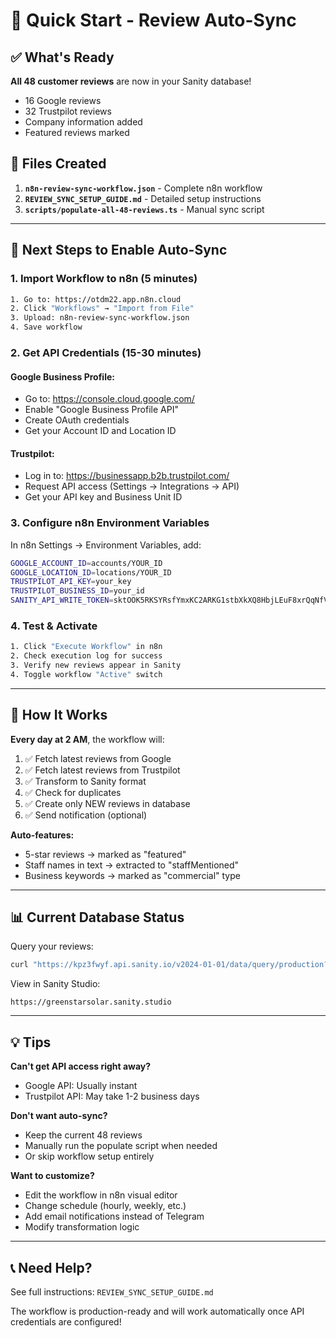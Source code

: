 # 🚀 Quick Start - Review Auto-Sync

## ✅ What's Ready

**All 48 customer reviews** are now in your Sanity database!
- 16 Google reviews
- 32 Trustpilot reviews
- Company information added
- Featured reviews marked

## 📁 Files Created

1. **`n8n-review-sync-workflow.json`** - Complete n8n workflow
2. **`REVIEW_SYNC_SETUP_GUIDE.md`** - Detailed setup instructions
3. **`scripts/populate-all-48-reviews.ts`** - Manual sync script

---

## 🎯 Next Steps to Enable Auto-Sync

### 1. Import Workflow to n8n (5 minutes)

```bash
1. Go to: https://otdm22.app.n8n.cloud
2. Click "Workflows" → "Import from File"
3. Upload: n8n-review-sync-workflow.json
4. Save workflow
```

### 2. Get API Credentials (15-30 minutes)

#### Google Business Profile:
- Go to: https://console.cloud.google.com/
- Enable "Google Business Profile API"
- Create OAuth credentials
- Get your Account ID and Location ID

#### Trustpilot:
- Log in to: https://businessapp.b2b.trustpilot.com/
- Request API access (Settings → Integrations → API)
- Get your API key and Business Unit ID

### 3. Configure n8n Environment Variables

In n8n Settings → Environment Variables, add:

```bash
GOOGLE_ACCOUNT_ID=accounts/YOUR_ID
GOOGLE_LOCATION_ID=locations/YOUR_ID
TRUSTPILOT_API_KEY=your_key
TRUSTPILOT_BUSINESS_ID=your_id
SANITY_API_WRITE_TOKEN=sktOOK5RKSYRsfYmxKC2ARKG1stbXkXQ8HbjLEuF8xrQqNfVgONR09pxf85BGcX4w50UHg5XHPdwcoq5QcFIkEygzk32YJ6k7I9AbnAnTpn4dGgZdQcl8SU1fgQimQlXGBzFbeC6a123SescukDBRmhDTjeX3sZKTTh3LxyntT216Wp9PKcK
```

### 4. Test & Activate

```bash
1. Click "Execute Workflow" in n8n
2. Check execution log for success
3. Verify new reviews appear in Sanity
4. Toggle workflow "Active" switch
```

---

## 🔄 How It Works

**Every day at 2 AM**, the workflow will:
1. ✅ Fetch latest reviews from Google
2. ✅ Fetch latest reviews from Trustpilot
3. ✅ Transform to Sanity format
4. ✅ Check for duplicates
5. ✅ Create only NEW reviews in database
6. ✅ Send notification (optional)

**Auto-features:**
- 5-star reviews → marked as "featured"
- Staff names in text → extracted to "staffMentioned"
- Business keywords → marked as "commercial" type

---

## 📊 Current Database Status

Query your reviews:
```bash
curl "https://kpz3fwyf.api.sanity.io/v2024-01-01/data/query/production?query=count(*%5B_type%20%3D%3D%20%22review%22%5D)"
```

View in Sanity Studio:
```
https://greenstarsolar.sanity.studio
```

---

## 💡 Tips

**Can't get API access right away?**
- Google API: Usually instant
- Trustpilot API: May take 1-2 business days

**Don't want auto-sync?**
- Keep the current 48 reviews
- Manually run the populate script when needed
- Or skip workflow setup entirely

**Want to customize?**
- Edit the workflow in n8n visual editor
- Change schedule (hourly, weekly, etc.)
- Add email notifications instead of Telegram
- Modify transformation logic

---

## 📞 Need Help?

See full instructions: `REVIEW_SYNC_SETUP_GUIDE.md`

The workflow is production-ready and will work automatically once API credentials are configured!
